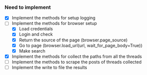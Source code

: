 ### Need to implement
- [X] Implement the methods for setup logging
- [ ] Implement the methods for browser setup
    - [X] Load credentials
    - [X] Login and check
    - [X] Return the source of the page (browser.page_source)
    - [X] Go to page (browser.load_url(url, wait_for_page_body=True))
    - [X] Make search
- [X] Implement the methods for collect the paths from all the threads
- [ ] Implement the methods to scrape the posts of threads collected
- [ ] Implement the write to file the results
